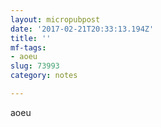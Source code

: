 ```yaml
---
layout: micropubpost
date: '2017-02-21T20:33:13.194Z'
title: ''
mf-tags:
- aoeu
slug: 73993
category: notes

---
```

aoeu
